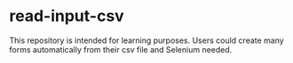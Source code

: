 # read-input-csv
This repository is intended for learning purposes. Users could create many forms automatically from their csv file and Selenium needed.
